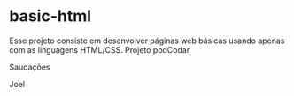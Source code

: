 # basic-html

Esse projeto consiste em desenvolver páginas web básicas usando apenas com as linguagens HTML/CSS. Projeto podCodar

Saudações

Joel
